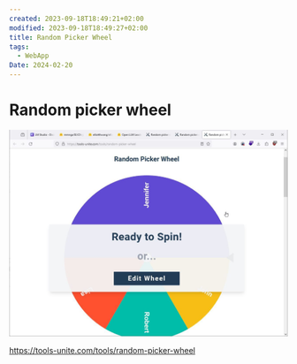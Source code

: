 ```yaml
---
created: 2023-09-18T18:49:21+02:00
modified: 2023-09-18T18:49:27+02:00
title: Random Picker Wheel
tags:
  - WebApp
Date: 2024-02-20
---
```


# Random picker wheel

![](../_asset/2023-09-18-18-49-21_Random%20picker%20wheel_image_1.jpg)

<https://tools-unite.com/tools/random-picker-wheel>
